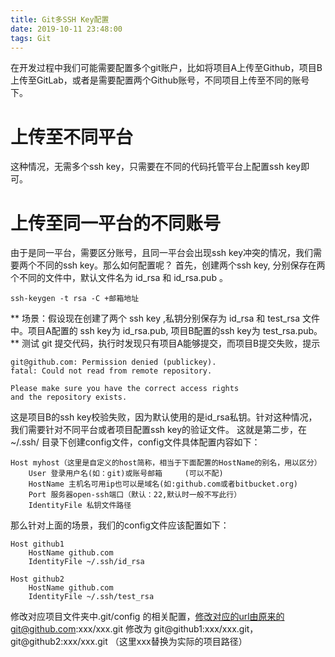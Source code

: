 ```yaml
---
title: Git多SSH Key配置
date: 2019-10-11 23:48:00
tags: Git
---
```

在开发过程中我们可能需要配置多个git账户，比如将项目A上传至Github，项目B上传至GitLab，或者是需要配置两个Github账号，不同项目上传至不同的账号下。
# 上传至不同平台
这种情况，无需多个ssh key，只需要在不同的代码托管平台上配置ssh key即可。
# 上传至同一平台的不同账号
由于是同一平台，需要区分账号，且同一平台会出现ssh key冲突的情况，我们需要两个不同的ssh key。那么如何配置呢？
首先，创建两个ssh key, 分别保存在两个不同的文件中，默认文件名为 id_rsa 和 id_rsa.pub 。
``` shell
ssh-keygen -t rsa -C +邮箱地址
``` 
** 场景：假设现在创建了两个 ssh key ,私钥分别保存为 id_rsa 和 test_rsa 文件中。项目A配置的 ssh key为 id_rsa.pub, 项目B配置的ssh key为 test_rsa.pub。**
测试 git 提交代码，执行时发现只有项目A能够提交，而项目B提交失败，提示
```
git@github.com: Permission denied (publickey).
fatal: Could not read from remote repository.

Please make sure you have the correct access rights
and the repository exists.
```
这是项目B的ssh key校验失败，因为默认使用的是id_rsa私钥。针对这种情况，我们需要针对不同平台或者项目配置ssh key的验证文件。
这就是第二步，在 ~/.ssh/ 目录下创建config文件，config文件具体配置内容如下：
```
Host myhost（这里是自定义的host简称，相当于下面配置的HostName的别名，用以区分）
    User 登录用户名(如：git)或账号邮箱     (可以不配)
    HostName 主机名可用ip也可以是域名(如:github.com或者bitbucket.org)
    Port 服务器open-ssh端口（默认：22,默认时一般不写此行）
    IdentityFile 私钥文件路径
```
那么针对上面的场景，我们的config文件应该配置如下：
```
Host github1
    HostName github.com
    IdentityFile ~/.ssh/id_rsa

Host github2
    HostName github.com
    IdentityFile ~/.ssh/test_rsa
```
修改对应项目文件夹中.git/config 的相关配置，修改对应的url由原来的git@github.com:xxx/xxx.git 修改为 git@github1:xxx/xxx.git，git@github2:xxx/xxx.git （这里xxx替换为实际的项目路径）
